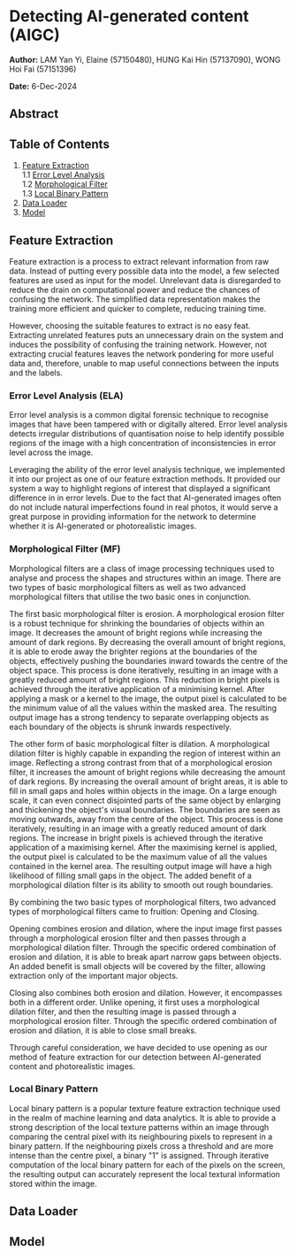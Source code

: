 # Detecting AI-generated content (AIGC)

**Author:** LAM Yan Yi, Elaine (57150480), HUNG Kai Hin (57137090), WONG Hoi Fai (57151396)

**Date:** 6-Dec-2024

## Abstract

## Table of Contents

1. [Feature Extraction](#feature-extraction) <br>
    1.1 [Error Level Analysis](#error-level-analysis-ela) <br>
    1.2 [Morphological Filter](#morphological-filter-mf) <br>
    1.3 [Local Binary Pattern](#local-binary-pattern) <br>
2. [Data Loader](#data-loader)
3. [Model](#model)

## Feature Extraction
Feature extraction is a process to extract relevant information from raw data. Instead of putting every possible data into the model, a few selected features are used as input for the model. Unrelevant data is disregarded to reduce the drain on computational power and reduce the chances of confusing the network. The simplified data representation makes the training more efficient and quicker to complete, reducing training time.

However, choosing the suitable features to extract is no easy feat. Extracting unrelated features puts an unnecessary drain on the system and induces the possibility of confusing the training network. However, not extracting crucial features leaves the network pondering for more useful data and, therefore, unable to map useful connections between the inputs and the labels.

### Error Level Analysis (ELA)
Error level analysis is a common digital forensic technique to recognise images that have been tampered with or digitally altered. Error level analysis detects irregular distributions of quantisation noise to help identify possible regions of the image with a high concentration of inconsistencies in error level across the image.

Leveraging the ability of the error level analysis technique, we implemented it into our project as one of our feature extraction methods. It provided our system a way to highlight regions of interest that displayed a significant difference in in error levels. Due to the fact that AI-generated images often do not include natural imperfections found in real photos, it would serve a great purpose in providing information for the network to determine whether it is AI-generated or photorealistic images. 


### Morphological Filter (MF)
Morphological filters are a class of image processing techniques used to analyse and process the shapes and structures within an image. There are two types of basic morphological filters as well as two advanced morphological filters that utilise the two basic ones in conjunction.

The first basic morphological filter is erosion. A morphological erosion filter is a robust technique for shrinking the boundaries of objects within an image. It decreases the amount of bright regions while increasing the amount of dark regions. By decreasing the overall amount of bright regions, it is able to erode away the brighter regions at the boundaries of the objects, effectively pushing the boundaries inward towards the centre of the object space. This process is done iteratively, resulting in an image with a greatly reduced amount of bright regions. This reduction in bright pixels is achieved through the iterative application of a minimising kernel. After applying a mask or a kernel to the image, the output pixel is calculated to be the minimum value of all the values within the masked area. The resulting output image has a strong tendency to separate overlapping objects as each boundary of the objects is shrunk inwards respectively.

The other form of basic morphological filter is dilation. A morphological dilation filter is highly capable in expanding the region of interest within an image. Reflecting a strong contrast from that of a morphological erosion filter, it increases the amount of bright regions while decreasing the amount of dark regions. By increasing the overall amount of bright areas, it is able to fill in small gaps and holes within objects in the image. On a large enough scale, it can even connect disjointed parts of the same object by enlarging and thickening the object's visual boundaries. The boundaries are seen as moving outwards, away from the centre of the object. This process is done iteratively, resulting in an image with a greatly reduced amount of dark regions. The increase in bright pixels is achieved through the iterative application of a maximising kernel. After the maximising kernel is applied, the output pixel is calculated to be the maximum value of all the values contained in the kernel area. The resulting output image will have a high likelihood of filling small gaps in the object. The added benefit of a morphological dilation filter is its ability to smooth out rough boundaries.

By combining the two basic types of morphological filters, two advanced types of morphological filters came to fruition: Opening and Closing.

Opening combines erosion and dilation, where the input image first passes through a morphological erosion filter and then passes through a morphological dilation filter. Through the specific ordered combination of erosion and dilation, it is able to break apart narrow gaps between objects. An added benefit is small objects will be covered by the filter, allowing extraction only of the important major objects.

Closing also combines both erosion and dilation. However, it encompasses both in a different order. Unlike opening, it first uses a morphological dilation filter, and then the resulting image is passed through a morphological erosion filter. Through the specific ordered combination of erosion and dilation, it is able to close small breaks.

Through careful consideration, we have decided to use opening as our method of feature extraction for our detection between AI-generated content and photorealistic images.

### Local Binary Pattern
Local binary pattern is a popular texture feature extraction technique used in the realm of machine learning and data analytics. It is able to provide a strong description of the local texture patterns within an image through comparing the central pixel with its neighbouring pixels to represent in a binary pattern. If the neighbouring pixels cross a threshold and are more intense than the centre pixel, a binary "1" is assigned. Through iterative computation of the local binary pattern for each of the pixels on the screen, the resulting output can accurately represent the local textural information stored within the image.

## Data Loader

## Model